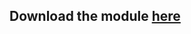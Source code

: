 ## Download the module [here](https://drive.google.com/uc?id=1-6CojpeQe2-zRBMk8W6UDejcRmQ0h-Gw&export=download)